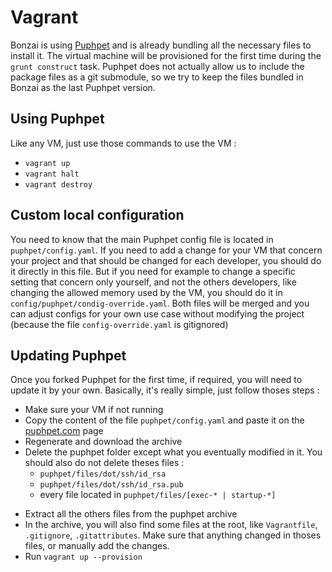 Vagrant
=======

Bonzai is using [Puphpet](https://puphpet.com/) and is already bundling all the necessary files to install it.
The virtual machine will be provisioned for the first time during the `grunt construct` task. Puphpet does not
actually allow us to include the package files as a git submodule, so we try to keep the files bundled in Bonzai as
the last Puphpet version.

Using Puphpet
-------------

Like any VM, just use those commands to use the VM :

+ `vagrant up`
+ `vagrant halt`
+ `vagrant destroy`

Custom local configuration
--------------------------

You need to know that the main Puphpet config file is located in `puphpet/config.yaml`. If you need to add a change
for your VM that concern your project and that should be changed for each developer, you should do it directly in
this file. But if you need for example to change a specific setting that concern only yourself, and not the others
developers, like changing the allowed memory used by the VM, you should do it in `config/puphpet/condig-override.yaml`.
Both files will be merged and you can adjust configs for your own use case without modifying the project (because the
file `config-override.yaml` is gitignored)

Updating Puphpet
----------------

Once you forked Puphpet for the first time, if required, you will need to update it by your own. Basically, it's really
simple, just follow thoses steps :

+ Make sure your VM if not running
+ Copy the content of the file `puphpet/config.yaml` and paste it on the [puphpet.com](https://puphpet.com/) page
+ Regenerate and download the archive
+ Delete the puphpet folder except what you eventually modified in it. You should also do not delete theses files :
  - `puphpet/files/dot/ssh/id_rsa`
  - `puphpet/files/dot/ssh/id_rsa.pub`
  - every file located in `puphpet/files/[exec-* | startup-*]`
* Extract all the others files from the puphpet archive
* In the archive, you will also find some files at the root, like `Vagrantfile`, `.gitignore`, `.gitattributes`. Make
  sure that anything changed in thoses files, or manually add the changes.
* Run `vagrant up --provision`
